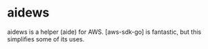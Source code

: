 aidews
======

aidews is a helper (aide) for AWS. [aws-sdk-go] is fantastic, but this simplifies some of its uses.
